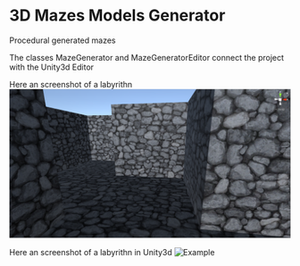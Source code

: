 # 3D Mazes Models Generator
Procedural generated mazes 

The classes MazeGenerator and MazeGeneratorEditor connect the project with the Unity3d Editor

Here an screenshot of a labyrithn
![Example](screenshot.png)

Here an screenshot of a labyrithn in Unity3d
![Example](screenshot2.png)
